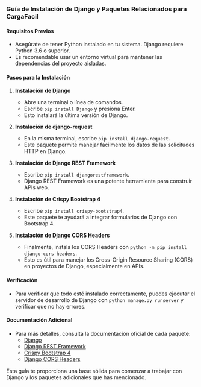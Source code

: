 ### Guía de Instalación de Django y Paquetes Relacionados para CargaFacil

#### Requisitos Previos
- Asegúrate de tener Python instalado en tu sistema. Django requiere Python 3.6 o superior.
- Es recomendable usar un entorno virtual para mantener las dependencias del proyecto aisladas.

#### Pasos para la Instalación

1. **Instalación de Django**
   - Abre una terminal o línea de comandos.
   - Escribe `pip install Django` y presiona Enter.
   - Esto instalará la última versión de Django.

2. **Instalación de django-request**
   - En la misma terminal, escribe `pip install django-request`.
   - Este paquete permite manejar fácilmente los datos de las solicitudes HTTP en Django.

3. **Instalación de Django REST Framework**
   - Escribe `pip install djangorestframework`.
   - Django REST Framework es una potente herramienta para construir APIs web.

4. **Instalación de Crispy Bootstrap 4**
   - Escribe `pip install crispy-bootstrap4`.
   - Este paquete te ayudará a integrar formularios de Django con Bootstrap 4.

5. **Instalación de Django CORS Headers**
   - Finalmente, instala los CORS Headers con `python -m pip install django-cors-headers`.
   - Esto es útil para manejar los Cross-Origin Resource Sharing (CORS) en proyectos de Django, especialmente en APIs.

#### Verificación

- Para verificar que todo esté instalado correctamente, puedes ejecutar el servidor de desarrollo de Django con `python manage.py runserver` y verificar que no hay errores.

#### Documentación Adicional

- Para más detalles, consulta la documentación oficial de cada paquete:
  - [Django](https://www.djangoproject.com/)
  - [Django REST Framework](https://www.django-rest-framework.org/)
  - [Crispy Bootstrap 4](https://django-crispy-forms.readthedocs.io/en/latest/install.html#bootstrap4-install)
  - [Django CORS Headers](https://github.com/adamchainz/django-cors-headers)

Esta guía te proporciona una base sólida para comenzar a trabajar con Django y los paquetes adicionales que has mencionado.
